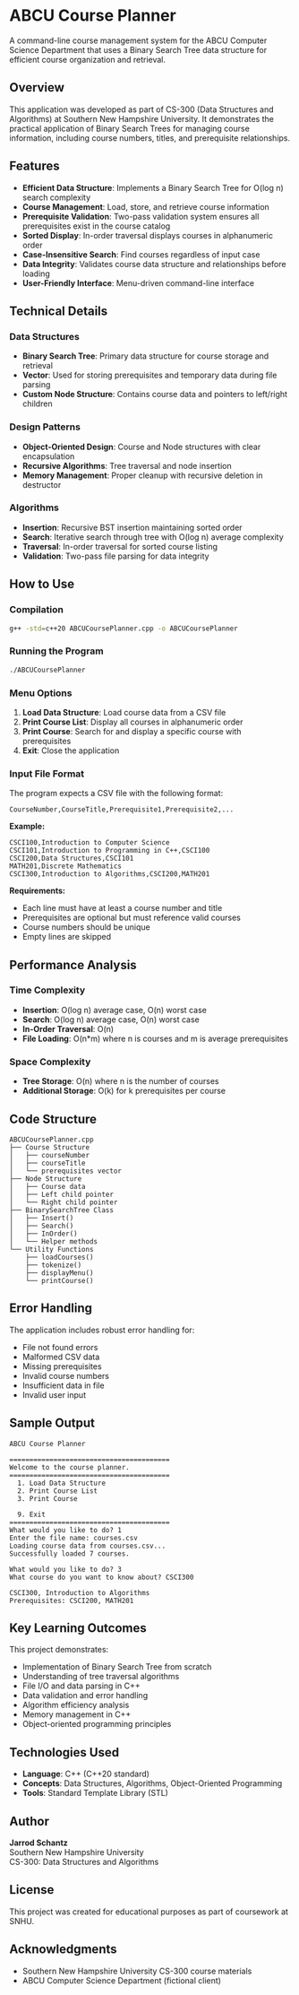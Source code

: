 # ABCU Course Planner

A command-line course management system for the ABCU Computer Science Department that uses a Binary Search Tree data structure for efficient course organization and retrieval.

## Overview

This application was developed as part of CS-300 (Data Structures and Algorithms) at Southern New Hampshire University. It demonstrates the practical application of Binary Search Trees for managing course information, including course numbers, titles, and prerequisite relationships.

## Features

- **Efficient Data Structure**: Implements a Binary Search Tree for O(log n) search complexity
- **Course Management**: Load, store, and retrieve course information
- **Prerequisite Validation**: Two-pass validation system ensures all prerequisites exist in the course catalog
- **Sorted Display**: In-order traversal displays courses in alphanumeric order
- **Case-Insensitive Search**: Find courses regardless of input case
- **Data Integrity**: Validates course data structure and relationships before loading
- **User-Friendly Interface**: Menu-driven command-line interface

## Technical Details

### Data Structures
- **Binary Search Tree**: Primary data structure for course storage and retrieval
- **Vector**: Used for storing prerequisites and temporary data during file parsing
- **Custom Node Structure**: Contains course data and pointers to left/right children

### Design Patterns
- **Object-Oriented Design**: Course and Node structures with clear encapsulation
- **Recursive Algorithms**: Tree traversal and node insertion
- **Memory Management**: Proper cleanup with recursive deletion in destructor

### Algorithms
- **Insertion**: Recursive BST insertion maintaining sorted order
- **Search**: Iterative search through tree with O(log n) average complexity
- **Traversal**: In-order traversal for sorted course listing
- **Validation**: Two-pass file parsing for data integrity

## How to Use

### Compilation
```bash
g++ -std=c++20 ABCUCoursePlanner.cpp -o ABCUCoursePlanner
```

### Running the Program
```bash
./ABCUCoursePlanner
```

### Menu Options

1. **Load Data Structure**: Load course data from a CSV file
2. **Print Course List**: Display all courses in alphanumeric order
3. **Print Course**: Search for and display a specific course with prerequisites
9. **Exit**: Close the application

### Input File Format

The program expects a CSV file with the following format:
```
CourseNumber,CourseTitle,Prerequisite1,Prerequisite2,...
```

**Example:**
```
CSCI100,Introduction to Computer Science
CSCI101,Introduction to Programming in C++,CSCI100
CSCI200,Data Structures,CSCI101
MATH201,Discrete Mathematics
CSCI300,Introduction to Algorithms,CSCI200,MATH201
```

**Requirements:**
- Each line must have at least a course number and title
- Prerequisites are optional but must reference valid courses
- Course numbers should be unique
- Empty lines are skipped

## Performance Analysis

### Time Complexity
- **Insertion**: O(log n) average case, O(n) worst case
- **Search**: O(log n) average case, O(n) worst case
- **In-Order Traversal**: O(n)
- **File Loading**: O(n*m) where n is courses and m is average prerequisites

### Space Complexity
- **Tree Storage**: O(n) where n is the number of courses
- **Additional Storage**: O(k) for k prerequisites per course

## Code Structure
```
ABCUCoursePlanner.cpp
├── Course Structure
│   ├── courseNumber
│   ├── courseTitle
│   └── prerequisites vector
├── Node Structure
│   ├── Course data
│   ├── Left child pointer
│   └── Right child pointer
├── BinarySearchTree Class
│   ├── Insert()
│   ├── Search()
│   ├── InOrder()
│   └── Helper methods
└── Utility Functions
    ├── loadCourses()
    ├── tokenize()
    ├── displayMenu()
    └── printCourse()
```

## Error Handling

The application includes robust error handling for:
- File not found errors
- Malformed CSV data
- Missing prerequisites
- Invalid course numbers
- Insufficient data in file
- Invalid user input

## Sample Output
```
ABCU Course Planner

========================================
Welcome to the course planner.
========================================
  1. Load Data Structure
  2. Print Course List
  3. Print Course

  9. Exit
========================================
What would you like to do? 1
Enter the file name: courses.csv
Loading course data from courses.csv...
Successfully loaded 7 courses.

What would you like to do? 3
What course do you want to know about? CSCI300

CSCI300, Introduction to Algorithms
Prerequisites: CSCI200, MATH201
```

## Key Learning Outcomes

This project demonstrates:
- Implementation of Binary Search Tree from scratch
- Understanding of tree traversal algorithms
- File I/O and data parsing in C++
- Data validation and error handling
- Algorithm efficiency analysis
- Memory management in C++
- Object-oriented programming principles

## Technologies Used

- **Language**: C++ (C++20 standard)
- **Concepts**: Data Structures, Algorithms, Object-Oriented Programming
- **Tools**: Standard Template Library (STL)

## Author

**Jarrod Schantz**  
Southern New Hampshire University  
CS-300: Data Structures and Algorithms

## License

This project was created for educational purposes as part of coursework at SNHU.

## Acknowledgments

- Southern New Hampshire University CS-300 course materials
- ABCU Computer Science Department (fictional client)
